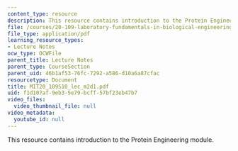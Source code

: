 ```yaml
---
content_type: resource
description: This resource contains introduction to the Protein Engineering module.
file: /courses/20-109-laboratory-fundamentals-in-biological-engineering-spring-2010/f1d107af9eb35e79bcff57bf23eb47b7_MIT20_109S10_lec_m2d1.pdf
file_type: application/pdf
learning_resource_types:
- Lecture Notes
ocw_type: OCWFile
parent_title: Lecture Notes
parent_type: CourseSection
parent_uid: 46b1af53-76fc-7292-a586-d10a6a87cfac
resourcetype: Document
title: MIT20_109S10_lec_m2d1.pdf
uid: f1d107af-9eb3-5e79-bcff-57bf23eb47b7
video_files:
  video_thumbnail_file: null
video_metadata:
  youtube_id: null
---
```

This resource contains introduction to the Protein Engineering module.

